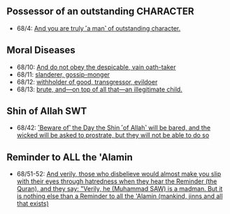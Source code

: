 ## Possessor of an outstanding CHARACTER
* 68/4: [And you are truly ˹a man˺ of outstanding character.](https://quran.com/68/4)

## Moral Diseases
* 68/10: [And do not obey the despicable, vain oath-taker](https://quran.com/68/10)
* 68/11: [slanderer, gossip-monger](https://quran.com/68/11)
* 68/12: [withholder of good, transgressor, evildoer](https://quran.com/68/12)
* 68/13: [brute, and—on top of all that—an illegitimate child.](https://quran.com/68/13)

## Shin of Allah SWT
* 68/42: [˹Beware of˺ the Day the Shin ˹of Allah˺ will be bared, and the wicked will be asked to prostrate, but they will not be able to do so](https://quran.com/68/42)

## Reminder to ALL the 'Alamin
* 68/51-52: [And verily, those who disbelieve would almost make you slip with their eyes through hatredness when they hear the Reminder (the Quran), and they say: "Verily, he (Muhammad SAW) is a madman. But it is nothing else than a Reminder to all the 'Alamin (mankind, jinns and all that exists)](https://quran.com/68/51-52)
